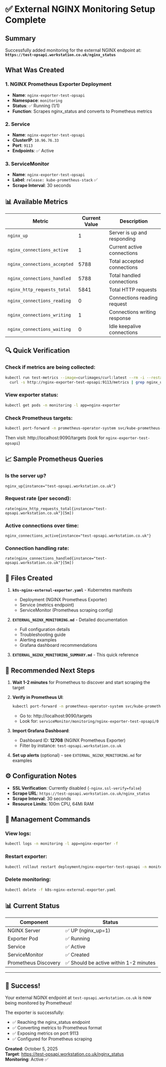 # ✅ External NGINX Monitoring Setup Complete

## Summary

Successfully added monitoring for the external NGINX endpoint at:
**`https://test-opsapi.workstation.co.uk/nginx_status`**

## What Was Created

### 1. NGINX Prometheus Exporter Deployment
- **Name**: `nginx-exporter-test-opsapi`
- **Namespace**: `monitoring`
- **Status**: ✅ Running (1/1)
- **Function**: Scrapes nginx_status and converts to Prometheus metrics

### 2. Service
- **Name**: `nginx-exporter-test-opsapi`
- **ClusterIP**: `10.96.76.33`
- **Port**: `9113`
- **Endpoints**: ✅ Active

### 3. ServiceMonitor
- **Name**: `nginx-exporter-test-opsapi`
- **Label**: `release: kube-prometheus-stack` ✅
- **Scrape Interval**: 30 seconds

## 📊 Available Metrics

| Metric | Current Value | Description |
|--------|---------------|-------------|
| `nginx_up` | 1 | Server is up and responding |
| `nginx_connections_active` | 1 | Current active connections |
| `nginx_connections_accepted` | 5788 | Total accepted connections |
| `nginx_connections_handled` | 5788 | Total handled connections |
| `nginx_http_requests_total` | 5841 | Total HTTP requests |
| `nginx_connections_reading` | 0 | Connections reading request |
| `nginx_connections_writing` | 1 | Connections writing response |
| `nginx_connections_waiting` | 0 | Idle keepalive connections |

## 🔍 Quick Verification

### Check if metrics are being collected:
```bash
kubectl run test-metrics --image=curlimages/curl:latest --rm -i --restart=Never -n monitoring -- \
  curl -s http://nginx-exporter-test-opsapi:9113/metrics | grep nginx_up
```

### View exporter status:
```bash
kubectl get pods -n monitoring -l app=nginx-exporter
```

### Check Prometheus targets:
```bash
kubectl port-forward -n prometheus-operator-system svc/kube-prometheus-stack-prometheus 9090:9090
```
Then visit: http://localhost:9090/targets (look for `nginx-exporter-test-opsapi`)

## 📈 Sample Prometheus Queries

### Is the server up?
```promql
nginx_up{instance="test-opsapi.workstation.co.uk"}
```

### Request rate (per second):
```promql
rate(nginx_http_requests_total{instance="test-opsapi.workstation.co.uk"}[5m])
```

### Active connections over time:
```promql
nginx_connections_active{instance="test-opsapi.workstation.co.uk"}
```

### Connection handling rate:
```promql
rate(nginx_connections_handled{instance="test-opsapi.workstation.co.uk"}[5m])
```

## 📁 Files Created

1. **`k8s-nginx-external-exporter.yaml`** - Kubernetes manifests
   - Deployment (NGINX Prometheus Exporter)
   - Service (metrics endpoint)
   - ServiceMonitor (Prometheus scraping config)

2. **`EXTERNAL_NGINX_MONITORING.md`** - Detailed documentation
   - Full configuration details
   - Troubleshooting guide
   - Alerting examples
   - Grafana dashboard recommendations

3. **`EXTERNAL_NGINX_MONITORING_SUMMARY.md`** - This quick reference

## 🎯 Recommended Next Steps

1. **Wait 1-2 minutes** for Prometheus to discover and start scraping the target

2. **Verify in Prometheus UI**:
   ```bash
   kubectl port-forward -n prometheus-operator-system svc/kube-prometheus-stack-prometheus 9090:9090
   ```
   - Go to: http://localhost:9090/targets
   - Look for: `serviceMonitor/monitoring/nginx-exporter-test-opsapi/0`

3. **Import Grafana Dashboard**:
   - Dashboard ID: **12708** (NGINX Prometheus Exporter)
   - Filter by instance: `test-opsapi.workstation.co.uk`

4. **Set up alerts** (optional) - see `EXTERNAL_NGINX_MONITORING.md` for examples

## ⚙️ Configuration Notes

- **SSL Verification**: Currently disabled (`-nginx.ssl-verify=false`)
- **Scrape URL**: `https://test-opsapi.workstation.co.uk/nginx_status`
- **Scrape Interval**: 30 seconds
- **Resource Limits**: 100m CPU, 64Mi RAM

## 🔧 Management Commands

### View logs:
```bash
kubectl logs -n monitoring -l app=nginx-exporter -f
```

### Restart exporter:
```bash
kubectl rollout restart deployment/nginx-exporter-test-opsapi -n monitoring
```

### Delete monitoring:
```bash
kubectl delete -f k8s-nginx-external-exporter.yaml
```

## 📊 Current Status

| Component | Status |
|-----------|--------|
| NGINX Server | ✅ UP (nginx_up=1) |
| Exporter Pod | ✅ Running |
| Service | ✅ Active |
| ServiceMonitor | ✅ Created |
| Prometheus Discovery | ✅ Should be active within 1-2 minutes |

---

## 🎉 Success!

Your external NGINX endpoint at `test-opsapi.workstation.co.uk` is now being monitored by Prometheus!

The exporter is successfully:
- ✅ Reaching the nginx_status endpoint
- ✅ Converting metrics to Prometheus format  
- ✅ Exposing metrics on port 9113
- ✅ Configured for Prometheus scraping

**Created**: October 5, 2025  
**Target**: https://test-opsapi.workstation.co.uk/nginx_status  
**Monitoring**: Active ✅

